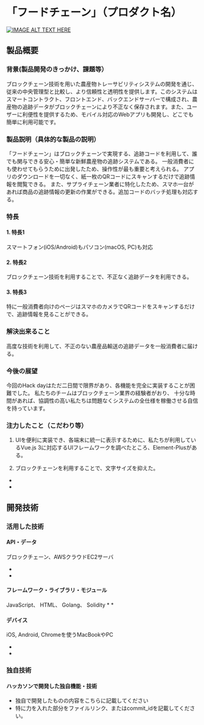 # 「フードチェーン」（プロダクト名）

[![IMAGE ALT TEXT HERE](https://jphacks.com/wp-content/uploads/2024/07/JPHACKS2024_ogp.jpg)](https://www.youtube.com/watch?v=DZXUkEj-CSI)

## 製品概要
### 背景(製品開発のきっかけ、課題等）
ブロックチェーン技術を用いた農産物トレーサビリティシステムの開発を通じ、従来の中央管理型と比較し、より信頼性と透明性を提供します。このシステムはスマートコントラクト、フロントエンド、バックエンドサーバーで構成され、農産物の追跡データがブロックチェーンにより不正なく保存されます。また、ユーザーに利便性を提供するため、モバイル対応のWebアプリも開発し、どこでも簡単に利用可能です。

### 製品説明（具体的な製品の説明）
「フードチェーン」はブロックチェーンで実現する、追跡コードを利用して、誰でも関与できる安心・簡単な新鮮農産物の追跡システムである。
一般消費者にも使わせてもらうために出発したため、操作性が最も重要と考えられる。
アプリのダウンロードを一切なく、紙一枚のQRコードにスキャンするだけで追跡情報を閲覧できる。
また、サプライチェーン業者に特化したため、スマホ一台があれば商品の追跡情報の更新の作業ができる。追加コードのバッチ処理も対応する。


### 特長
#### 1. 特長1
スマートフォン(iOS/Android)もパソコン(macOS, PC)も対応

#### 2. 特長2
ブロックチェーン技術を利用することで、不正なく追跡データを利用できる。

#### 3. 特長3
特に一般消費者向けのページはスマホのカメラでQRコードをスキャンするだけで、追跡情報を見ることができる。

### 解決出来ること
高度な技術を利用して、不正のない農産品輸送の追跡データを一般消費者に届ける。


### 今後の展望
今回のHack dayはただ二日間で限界があり、各機能を完全に実装することが困難でした。
私たちのチームはブロックチェーン業界の経験者がおり、
十分な時間があれば、協調性の高い私たちは問題なくシステムの全仕様を稼働させる自信を持っています。

### 注力したこと（こだわり等）
1. UIを便利に実装でき、各端末に統一に表示するために、私たちが利用しているVue.js 3に対応するUIフレームワークを調べたところ、Element-Plusがある。

2. ブロックチェーンを利用することで、文字サイズを抑えた。


* 
* 

## 開発技術
### 活用した技術
#### API・データ
ブロックチェーン、AWSクラウドEC2サーバ

* 
* 

#### フレームワーク・ライブラリ・モジュール
JavaScript、 HTML、 Golang、 Solidity
* 
* 

#### デバイス
iOS, Android, Chromeを使うMacBookやPC

* 
* 

### 独自技術
#### ハッカソンで開発した独自機能・技術



* 独自で開発したものの内容をこちらに記載してください
* 特に力を入れた部分をファイルリンク、またはcommit_idを記載してください。
